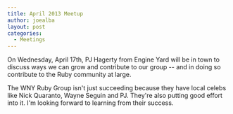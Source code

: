 ```yaml
---
title: April 2013 Meetup
author: joealba
layout: post
categories:
  - Meetings
---
```


On Wednesday, April 17th, PJ Hagerty from Engine Yard will be in town to discuss ways we can grow and contribute to our group -- and in doing so contribute to the Ruby community at large.

The WNY Ruby Group isn't just succeeding because they have local celebs like Nick Quaranto, Wayne Seguin and PJ.  They're also putting good effort into it.  I'm looking forward to learning from their success.
